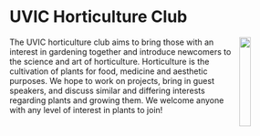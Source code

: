 # UVIC Horticulture Club
<img align="right" src="https://onlineacademiccommunity.uvic.ca/horticultureuvic/wp-content/uploads/sites/7109/2022/07/B5BC33C3-7346-4C0D-929C-A87D60671AD8-scaled.jpeg" width=20%/>
The UVIC horticulture club aims to bring those with an interest in gardening together and introduce newcomers to the science and art of horticulture.  
Horticulture is the cultivation of plants for food, medicine and aesthetic purposes. We hope to work on projects, bring in guest speakers, and discuss similar and differing interests regarding plants and growing them. We welcome anyone with any level of interest in plants to join!  
